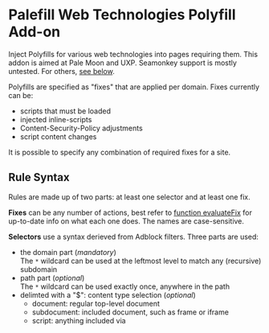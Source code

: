 # Palefill Web Technologies Polyfill Add-on

Inject Polyfills for various web technologies into pages requiring them. This addon is aimed
at Pale Moon and UXP. Seamonkey support is mostly untested. For others, [see below](#platform-support).

Polyfills are specified as "fixes" that are applied per domain. Fixes currently can be:

  * scripts that must be loaded
  * injected inline-scripts
  * Content-Security-Policy adjustments
  * script content changes

It is possible to specify any combination of required fixes for a site.

## Rule Syntax

Rules are made up of two parts: at least one selector and at least one fix.

**Fixes** can be any number of actions, best refer to [function evaluateFix](lib/main.js) for
up-to-date info on what each one does. The names are case-sensitive.

**Selectors** use a syntax derieved from Adblock filters. Three parts are used:

  * the domain part (*mandatory*) \
    The `*` wildcard can be used at the leftmost level to match any (recursive) subdomain
  * path part (*optional*) \
    The `*` wildcard can be used exactly once, anywhere in the path
  * delimted with a "$": content type selection (*optional*)
      * document: regular top-level document
      * subdocument: included document, such as frame or iframe
      * script: anything included via <script> tags

All of these are valid selectors:
```
example.com
example.com/path/a.html
*.example.com/path/to.js$script
example.com/path/any*.js$script
example.com$subdocument
```

**Rule scripts** are constructed by giving any number of selectors followed by a comma-separated list
of the fixes to apply, indented by whitespace:
```
example.com
example.com/path/a.html
  std-queueMicrotask,std-customElements
```

Additionally, the exclusion script has a special case: if the special fix `*` is used, all fixes are
suppressed for the matched sites. This is useful when running this addon alongside others that also
apply changes. For example, the following rule disables all fixes on `github.com`:
```
github.com
  *
```

## GitLab Rules

Since there are many self-hosted GitLab instances that all need the same fixes as the "official" `gitlab.com`,
a split approach is used for these: a list of well-known instances is shipped with the addon and additionally,
it is possible to specify custom URLs in the addon's preferences. This makes it easy to i.e. add private instances
that don't need to be in the global list.

## Platform Support

Palefill is developed on the Pale Moon browser. Contributors have also helped with Iceweasel-UXP, Basilisk and SeaMonkey
support. Those are considered "fully supported".

It is also possible to install Palefill on *any* browser using the UXP toolkit. This should help with some more niche
projects or custom and testing branches. Due to implementation details, it is technically also possible to install the
addon on very old Firefox versions -- this is caught at runtime since this won't actually work.

When running in this compatibility mode, all features should still work as expected, but users should be aware that this
is completely untested and no claims at all are being made. In this case, a warning text is displayed in the addon's preferences.

## Credits

This addon is heavily based on [**GitHub Web Components Polyfill**](https://github.com/JustOff/github-wc-polyfill),
which does the same thing for GitHub and a few other sites.
```
 Portions based on GitHub Web Components Polyfill Add-on
 Copyright (c) 2020 JustOff. All rights reserved.
 Copyright (c) 2022 SeaHOH. All rights reserved.
 https://github.com/JustOff/github-wc-polyfill
```

The polyfills themselves have different contributors, see `lib/polyfills.js`.

The following people have contributed to this addon:

  * [roytam1](https://github.com/roytam1)
  * [UCyborg](https://github.com/UCyborg)

